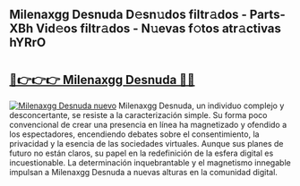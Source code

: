 ## Milenaxgg Desnuda D𝚎sn𝚞dos filtr𝚊dos - Parts-XBh Vid𝚎os filtr𝚊dos - N𝚞evas f𝚘tos atr𝚊ctivas hYRrO

# <h2><a href="http://mbdhib.tromn.icu/?c=Milenaxgg+Desnuda">🔗👉👉👉 Milenaxgg Desnuda 🔗🔗</a></h2>

[![Milenaxgg Desnuda nuevo](https://i.imgur.com/pEAQMta.gif)](http://mbdhib.tromn.icu/?c=Milenaxgg+Desnuda)
Milenaxgg Desnuda, un individuo complejo y desconcertante, se resiste a la caracterización simple. Su forma poco convencional de crear una presencia en línea ha magnetizado y ofendido a los espectadores, encendiendo debates sobre el consentimiento, la privacidad y la esencia de las sociedades virtuales. Aunque sus planes de futuro no están claros, su papel en la redefinición de la esfera digital es incuestionable. La determinación inquebrantable y el magnetismo innegable impulsan a Milenaxgg Desnuda a nuevas alturas en la comunidad digital.
